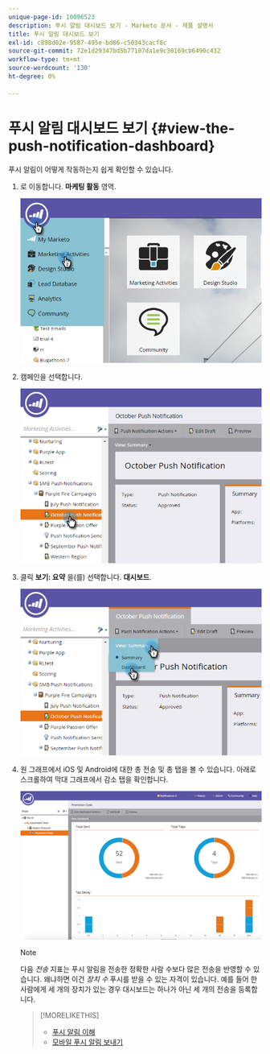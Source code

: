 ```yaml
---
unique-page-id: 10096523
description: 푸시 알림 대시보드 보기 - Marketo 문서 - 제품 설명서
title: 푸시 알림 대시보드 보기
exl-id: c898d02e-9587-495e-bd86-c50343cacf8c
source-git-commit: 72e1d29347bd5b77107da1e9c30169cb6490c432
workflow-type: tm+mt
source-wordcount: '130'
ht-degree: 0%

---
```


# 푸시 알림 대시보드 보기 {#view-the-push-notification-dashboard}

푸시 알림이 어떻게 작동하는지 쉽게 확인할 수 있습니다.

1. 로 이동합니다. **마케팅 활동** 영역.

   ![](assets/image2015-12-11-12-3a57-3a48.png)

1. 캠페인을 선택합니다.

   ![](assets/image2015-12-11-13-3a1-3a56.png)

1. 클릭 **보기: 요약** 을(를) 선택합니다. **대시보드**.

   ![](assets/image2015-12-11-13-3a4-3a23.png)

1. 원 그래프에서 iOS 및 Android에 대한 총 전송 및 총 탭을 볼 수 있습니다. 아래로 스크롤하여 막대 그래프에서 감소 탭을 확인합니다.

   ![](assets/image2015-12-15-15-3a23-3a47.png)

   >[!NOTE]
   >
   >다음 _전송_ 지표는 푸시 알림을 전송한 정확한 사람 수보다 많은 전송을 반영할 수 있습니다. 왜냐하면 이건 *장치 수* 푸시를 받을 수 있는 자격이 있습니다. 예를 들어 한 사람에게 세 개의 장치가 있는 경우 대시보드는 하나가 아닌 세 개의 전송을 등록합니다.

   >[!MORELIKETHIS]
   >
   >* [푸시 알림 이해](/help/marketo/product-docs/mobile-marketing/push-notifications/understanding-push-notifications.md)
   >* [모바일 푸시 알림 보내기](/help/marketo/product-docs/mobile-marketing/push-notifications/send-a-mobile-push-notification.md)

